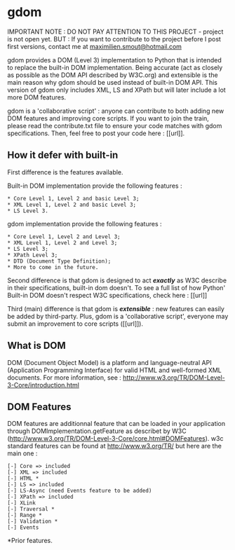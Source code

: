 gdom
====

IMPORTANT NOTE : DO NOT PAY ATTENTION TO THIS PROJECT - project is not open yet.
BUT : If you want to contribute to the project before I post first versions, contact me at maximilien.smout@hotmail.com

gdom provides a DOM (Level 3) implementation to Python that is intended to replace the built-in DOM implementation.
Being accurate (act as closely as possible as the DOM API described by W3C.org) and extensible is the main reason why gdom should be used instead of built-in DOM API.
This version of gdom only includes XML, LS and XPath but will later include a lot more DOM features.

gdom is a 'collaborative script' : anyone can contribute to both adding new DOM features and improving core scripts. If you want to join the train, please read the contribute.txt file to ensure your code matches with gdom specifications. Then, feel free to post your code here : [[url]].


How it defer with built-in
--------------------------

First difference is the features available.

Built-in DOM implementation provide the following features :

    * Core Level 1, Level 2 and basic Level 3;
    * XML Level 1, Level 2 and basic Level 3;
    * LS Level 3.
    
gdom implementation provide the following features :

    * Core Level 1, Level 2 and Level 3;
    * XML Level 1, Level 2 and Level 3;
    * LS Level 3;
    * XPath Level 3;
    * DTD (Document Type Definition);
    * More to come in the future.

Second difference is that gdom is designed to act ***exactly*** as W3C describe in their specifications, built-in dom doesn't. To see a full list of how Python' Built-in DOM doesn't respect W3C specifications, check here : [[url]]

Third (main) difference is that gdom is ***extensible*** : new features can easily be added by third-party. Plus, gdom is a 'collaborative script', everyone may submit an improvement to core scripts ([[url]]).


What is DOM
-----------

DOM (Document Object Model) is a platform and language-neutral API (Application Programming Interface) for valid HTML and well-formed XML documents. For more information, see : http://www.w3.org/TR/DOM-Level-3-Core/introduction.html


DOM Features
------------

DOM features are additionnal feature that can be loaded in your application through DOMImplementation.getFeature as describet by W3C (http://www.w3.org/TR/DOM-Level-3-Core/core.html#DOMFeatures).
w3c standard features can be found at http://www.w3.org/TR/ but here are the main one :

    [-] Core => included
    [-] XML => included
    [-] HTML *
    [-] LS => included
    [-] LS-Async (need Events feature to be added)
    [-] XPath => included
    [-] XLink
    [-] Traversal *
    [-] Range *
    [-] Validation *
    [-] Events
    
*Prior features.
